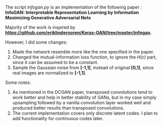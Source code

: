 The script *infogan.py* is an implementation of the following paper : **InfoGAN: Interpretable Representation Learning by Information Maximizing Generative Adversarial Nets**

Majority of the work is inspired by **https://github.com/eriklindernoren/Keras-GAN/tree/master/infogan.**

However, I did some changes:
1. Made the network resemble more like the one specified in the paper.
2. Changed the mutual-information loss function, to ignore the *H(c)* part, since it can be assumed to be a constant.
3. Sample the Gaussian noise from **[-1,1]**, instead of original **[0,1]**, since real images are normalized to **[-1,1]**.

Some notes:
1. As mentioned in the DCGAN paper, transposed convolutions tend to work better and  help in better stability of GANs, but in my case simply upsampling followed by a vanilla 
convolution layer worked well and produced better results than transposed convolutions.
2. The current implementation covers only discrete latent codes. I plan to add functionality for continuous codes later.